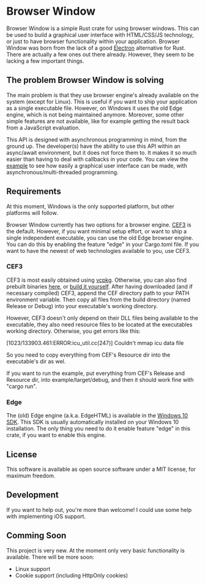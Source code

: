 # Browser Window

Browser Window is a simple Rust crate for using browser windows.
This can be used to build a graphical user interface with HTML/CSS/JS technology, or just to have browser functionality within your application.
Browser Window was born from the lack of a good [Electron](https://www.electronjs.org/) alternative for Rust.
There are actually a few ones out there already.
However, they seem to be lacking a few important things.

## The problem Browser Window is solving

The main problem is that they use browser engine's already available on the system (except for Linux).
This is useful if you want to ship your application as a single executable file.
However, on Windows it uses the old Edge engine, which is not being maintained anymore.
Moreover, some other simple features are not available, like for example getting the result back from a JavaScript evaluation.

This API is designed with asynchronous programming in mind, from the ground up.
The developer(s) have the ability to use this API within an async/await environment, but it does not force them to.
It makes it so much easier than having to deal with callbacks in your code.
You can view the [example](https://github.com/bamilab/browser-window/tree/master/example) to see how easily a graphical user interface can be made, with asynchronous/multi-threaded programming.

## Requirements

At this moment, Windows is the only supported platform, but other platforms will follow.

Browser Window currently has two options for a browser engine.
[CEF3](https://bitbucket.org/chromiumembedded/cef/wiki/Home) is the default.
However, if you want minimal setup effort, or want to ship a single independent executable, you can use the old Edge browser engine. You can do this by enabling the feature "edge" in your Cargo.toml file.
If you want to have the newest of web technologies available to you, use CEF3.

### CEF3

CEF3 is most easily obtained using [vcpkg](https://docs.microsoft.com/en-us/cpp/build/vcpkg?view=vs-2019).
Otherwise, you can also find prebuilt binaries [here](http://opensource.spotify.com/cefbuilds/index.html), or [build it yourself](https://bitbucket.org/chromiumembedded/cef/wiki/MasterBuildQuickStart.md).
After having downloaded (and if necessary compiled) CEF3, append the CEF directory path to your PATH environment variable.
Then copy all files from the build directory (named Release or Debug) into your executable's working directory.

However, CEF3 doesn't only depend on their DLL files being available to the executable, they also need resource files to be located at the executables working directory.
Otherwise, you get errors like this:

[1023/133903.461:ERROR:icu_util.cc(247)] Couldn't mmap icu data file

So you need to copy everything from CEF's Resource dir into the executable's dir as wel.

If you want to run the example, put everything from CEF's Release and Resource dir, into example/target/debug, and then it should work fine with "cargo run".

### Edge

The (old) Edge engine (a.k.a. EdgeHTML) is available in the [Windows 10 SDK](https://developer.microsoft.com/en-US/windows/downloads/windows-10-sdk/).
This SDK is usually automatically installed on your Windows 10 installation.
The only thing you need to do it enable feature "edge" in this crate, if you want to enable this engine.

## License

This software is available as open source software under a MIT license, for maximum freedom.

## Development

If you want to help out, you're more than welcome! I could use some help with implementing iOS support.

## Comming Soon

This project is very new. At the moment only very basic functionality is available. There will be more soon:

* Linux support
* Cookie support (including HttpOnly cookies)
